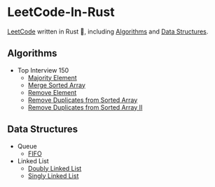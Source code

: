# LeetCode-In-Rust

[LeetCode](https://leetcode.cn/u/kerthcet) written in Rust 🦀️, including [Algorithms](#algorithms) and [Data Structures](#data-structures).

## Algorithms

- Top Interview 150
  - [Majority Element](./src/algos/majority_element.rs)
  - [Merge Sorted Array](./src/algos/merge_sorted_array.rs)
  - [Remove Element](./src/algos/remove_element.rs)
  - [Remove Duplicates from Sorted Array](./src/algos/remove_duplicates.rs)
  - [Remove Duplicates from Sorted Array II](./src/algos/remove_duplicates_2.rs)

## Data Structures

- Queue
  - [FIFO](./src/data-structures/fifo.rs)
- Linked List
  - [Doubly Linked List](./src/data-structures/doubly_linked_list.rs)
  - [Singly Linked List](./src/data-structures/singly_linked_list.rs)
